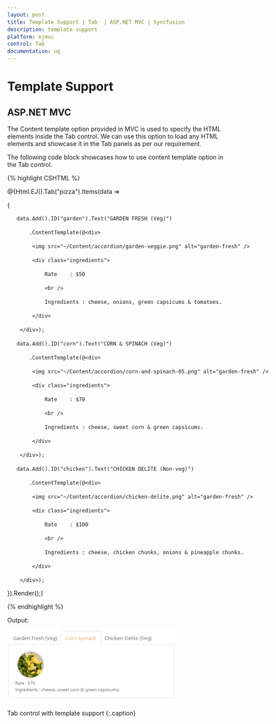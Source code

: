 ```yaml
---
layout: post
title: Template Support | Tab  | ASP.NET MVC | Syncfusion
description: template support
platform: ejmvc
control: Tab 
documentation: ug
---
```


# Template Support

## ASP.NET MVC

The Content template option provided in MVC is used to specify the HTML elements inside the Tab control. We can use this option to load any HTML elements and showcase it in the Tab panels as per our requirement.

The following code block showcases how to use content template option in the Tab control.



{% highlight CSHTML %}



<div style="width:650px">

@{Html.EJ().Tab("pizza").Items(data =>

   {

	   data.Add().ID("garden").Text("GARDEN FRESH (Veg)")

		   .ContentTemplate(@<div>

			<img src="~/Content/accordion/garden-veggie.png" alt="garden-fresh" />

			<div class="ingredients">

				Rate    : $50

				<br />

				Ingredients : cheese, onions, green capsicums & tomatoes.

			</div>

		</div>);

	   data.Add().ID("corn").Text("CORN & SPINACH (Veg)")

		   .ContentTemplate(@<div>

			<img src="~/Content/accordion/corn-and-spinach-05.png" alt="garden-fresh" />

			<div class="ingredients">

				Rate    : $70

				<br />

				Ingredients : cheese, sweet corn & green capsicums.

			</div>

		</div>);

	   data.Add().ID("chicken").Text("CHICKEN DELITE (Non-veg)")

		   .ContentTemplate(@<div>

			<img src="~/Content/accordion/chicken-delite.png" alt="garden-fresh" />

			<div class="ingredients">

				Rate    : $100

				<br />

				Ingredients : cheese, chicken chunks, onions & pineapple chunks.

			</div>

		</div>);

   }).Render();}

</div>


{% endhighlight %}




Output:

![](Template-Support_images/Template-Support_img1.png)

Tab control with template support
{:.caption}



